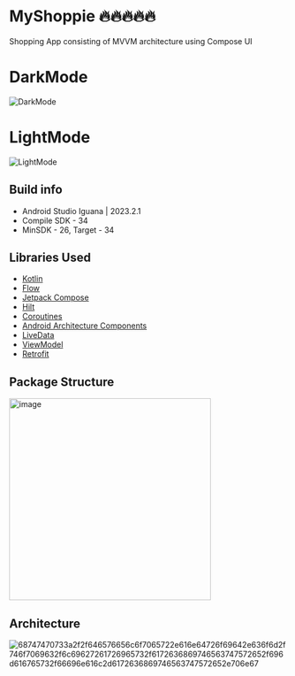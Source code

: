 # MyShoppie 🔥🔥🔥🔥🔥
Shopping App consisting of MVVM architecture using Compose UI

# DarkMode
![DarkMode](https://github.com/jay5727/TheShoppingApp/assets/14356494/d79cc69f-b4c7-42b6-9b47-05ec8a6f5289)

# LightMode
![LightMode](https://github.com/jay5727/TheShoppingApp/assets/14356494/f591a13b-760c-4d34-b71a-1cf6ba1cd347)

## Build info ##
* Android Studio Iguana | 2023.2.1
* Compile SDK - 34
* MinSDK - 26, Target - 34

## Libraries Used ##

* <a href="https://kotlinlang.org/">Kotlin</a>
* <a href="https://developer.android.com/kotlin/flow">Flow</a>
* <a href="https://developer.android.com/courses/jetpack-compose/course">Jetpack Compose</a>
* <a href="https://developer.android.com/training/dependency-injection/hilt-jetpack">Hilt</a>
* <a href="https://kotlinlang.org/docs/reference/coroutines-overview.html">Coroutines</a>
* <a href="https://developer.android.com/topic/libraries/architecture">Android Architecture Components</a>
* <a href="https://developer.android.com/topic/libraries/architecture/livedata">LiveData</a>
* <a href="https://developer.android.com/topic/libraries/architecture/viewmodel">ViewModel</a>
* <a href="http://square.github.io/retrofit/">Retrofit</a>

## Package Structure ##

<img width="365" alt="image" src="https://github.com/jay5727/TheShoppingApp/assets/14356494/7d5b8d1d-7383-477c-a283-a69e3f3d774f">

## Architecture ##
![68747470733a2f2f646576656c6f7065722e616e64726f69642e636f6d2f746f7069632f6c69627261726965732f6172636869746563747572652f696d616765732f66696e616c2d6172636869746563747572652e706e67](https://user-images.githubusercontent.com/14356494/86722932-0b1dcc00-c045-11ea-8fef-dbacfea9c841.png)



